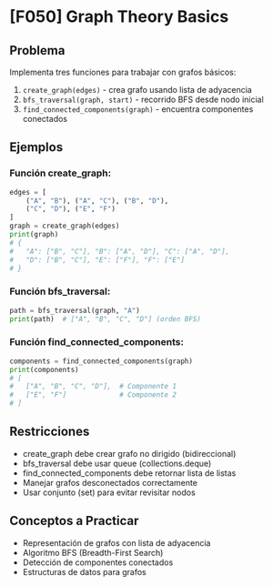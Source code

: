 # [F050] Graph Theory Basics

## Problema

Implementa tres funciones para trabajar con grafos básicos:

1. `create_graph(edges)` - crea grafo usando lista de adyacencia
2. `bfs_traversal(graph, start)` - recorrido BFS desde nodo inicial
3. `find_connected_components(graph)` - encuentra componentes conectados

## Ejemplos

### Función create_graph:
```python
edges = [
    ("A", "B"), ("A", "C"), ("B", "D"), 
    ("C", "D"), ("E", "F")
]
graph = create_graph(edges)
print(graph)
# {
#   "A": ["B", "C"], "B": ["A", "D"], "C": ["A", "D"],
#   "D": ["B", "C"], "E": ["F"], "F": ["E"]
# }
```

### Función bfs_traversal:
```python
path = bfs_traversal(graph, "A")
print(path)  # ["A", "B", "C", "D"] (orden BFS)
```

### Función find_connected_components:
```python
components = find_connected_components(graph)
print(components)
# [
#   ["A", "B", "C", "D"],  # Componente 1
#   ["E", "F"]             # Componente 2
# ]
```

## Restricciones
- create_graph debe crear grafo no dirigido (bidireccional)
- bfs_traversal debe usar queue (collections.deque) 
- find_connected_components debe retornar lista de listas
- Manejar grafos desconectados correctamente
- Usar conjunto (set) para evitar revisitar nodos

## Conceptos a Practicar
- Representación de grafos con lista de adyacencia
- Algoritmo BFS (Breadth-First Search)
- Detección de componentes conectados
- Estructuras de datos para grafos
